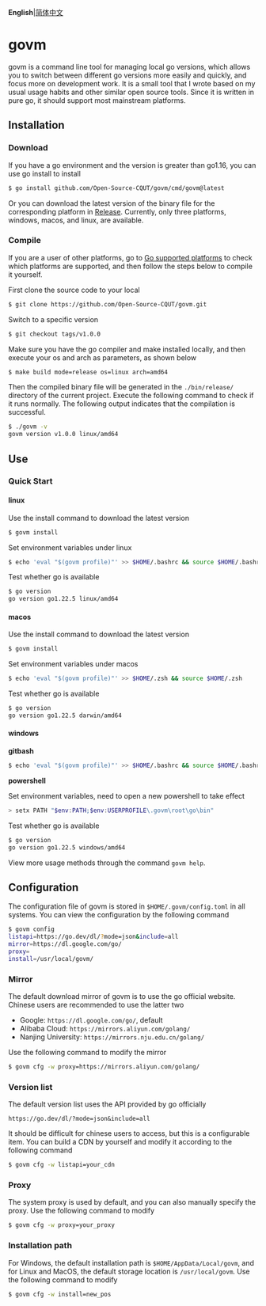**English**|[简体中文](README.md)

# govm

govm is a command line tool for managing local go versions, which allows you to switch between different go versions more easily and quickly, and focus more on development work. It is a small tool that I wrote based on my usual usage habits and other similar open source tools. Since it is written in pure go, it should support most mainstream platforms.



## Installation



### Download

If you have a go environment and the version is greater than go1.16, you can use go install to install

```bash
$ go install github.com/Open-Source-CQUT/govm/cmd/govm@latest
```

Or you can download the latest version of the binary file for the corresponding platform in [Release](https://github.com/Open-Source-CQUT/govm/releases). Currently, only three platforms, windows, macos, and linux, are available.



### Compile

If you are a user of other platforms, go to [Go supported platforms](https://github.com/golang/go/blob/master/src/cmd/dist/build.go#L1727) to check which platforms are supported, and then follow the steps below to compile it yourself.

First clone the source code to your local

```bash
$ git clone https://github.com/Open-Source-CQUT/govm.git
```

Switch to a specific version

```bash
$ git checkout tags/v1.0.0
```

Make sure you have the go compiler and make installed locally, and then execute your os and arch as parameters, as shown below

```bash
$ make build mode=release os=linux arch=amd64
```

Then the compiled binary file will be generated in the `./bin/release/` directory of the current project. Execute the following command to check if it runs normally. The following output indicates that the compilation is successful.

```bash
$ ./govm -v
govm version v1.0.0 linux/amd64
```

## Use

### Quick Start

#### linux

Use the install command to download the latest version

```bash
$ govm install
```

Set environment variables under linux

```bash
$ echo 'eval "$(govm profile)"' >> $HOME/.bashrc && source $HOME/.bashrc
```

Test whether go is available

```bash
$ go version
go version go1.22.5 linux/amd64
```

#### macos

Use the install command to download the latest version

```bash
$ govm install
```

Set environment variables under macos

```bash
$ echo 'eval "$(govm profile)"' >> $HOME/.zsh && source $HOME/.zsh
```

Test whether go is available

```bash
$ go version
go version go1.22.5 darwin/amd64
```

#### windows

**gitbash**

```bash
$ echo 'eval "$(govm profile)"' >> $HOME/.bashrc && source $HOME/.bashrc
```

**powershell**

Set environment variables, need to open a new powershell to take effect

```powershell
> setx PATH "$env:PATH;$env:USERPROFILE\.govm\root\go\bin"
```

Test whether go is available

```bash
$ go version
go version go1.22.5 windows/amd64
```

View more usage methods through the command `govm help`.

## Configuration

The configuration file of govm is stored in `$HOME/.govm/config.toml` in all systems. You can view the configuration by the following command

```bash
$ govm config
listapi=https://go.dev/dl/?mode=json&include=all
mirror=https://dl.google.com/go/
proxy=
install=/usr/local/govm/
```



### Mirror

The default download mirror of govm is to use the go official website. Chinese users are recommended to use the latter two

- Google: `https://dl.google.com/go/`, default
- Alibaba Cloud: `https://mirrors.aliyun.com/golang/`
- Nanjing University: `https://mirrors.nju.edu.cn/golang/`

 Use the following command to modify the mirror

```bash
$ govm cfg -w proxy=https://mirrors.aliyun.com/golang/
```



### Version list

The default version list uses the API provided by go officially

```
https://go.dev/dl/?mode=json&include=all
```

It should be difficult for chinese users to access, but this is a configurable item. You can build a CDN by yourself and modify it according to the following command

```bash
$ govm cfg -w listapi=your_cdn
```



### Proxy

The system proxy is used by default, and you can also manually specify the proxy. Use the following command to modify

```bash
$ govm cfg -w proxy=your_proxy
```



### Installation path

For Windows, the default installation path is `$HOME/AppData/Local/govm`, and for Linux and MacOS, the default storage location is `/usr/local/govm`. Use the following command to modify

```bash
$ govm cfg -w install=new_pos
```